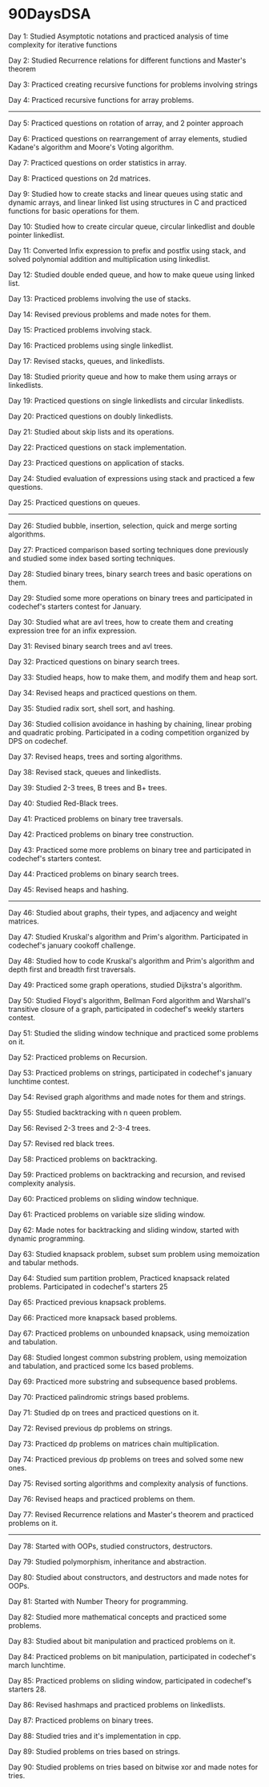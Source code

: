 # 90DaysDSA

Day 1: Studied Asymptotic notations and practiced analysis of time complexity for iterative functions 

Day 2: Studied Recurrence relations for different functions and Master's theorem

Day 3: Practiced creating recursive functions for problems involving strings 

Day 4: Practiced recursive functions for array problems.
_____

Day 5: Practiced questions on rotation of array, and 2 pointer approach

Day 6: Practiced questions on rearrangement of array elements, studied Kadane's algorithm and Moore's Voting algorithm.

Day 7: Practiced questions on order statistics in array.

Day 8: Practiced questions on 2d matrices.

Day 9: Studied how to create stacks and linear queues using static and dynamic arrays, and linear linked list using structures in C and practiced functions for basic operations for them.

Day 10: Studied how to create circular queue, circular linkedlist and double pointer linkedlist.

Day 11: Converted Infix expression to prefix and postfix using stack, and solved polynomial addition and multiplication using linkedlist.

Day 12: Studied double ended queue, and how to make queue using linked list.

Day 13: Practiced problems involving the use of stacks.

Day 14: Revised previous problems and made notes for them.

Day 15: Practiced problems involving stack.

Day 16: Practiced problems using single linkedlist.

Day 17: Revised stacks, queues, and linkedlists.

Day 18: Studied priority queue and how to make them using arrays or linkedlists.

Day 19: Practiced questions on single linkedlists and circular linkedlists. 

Day 20: Practiced questions on doubly linkedlists.

Day 21: Studied about skip lists and its operations.

Day 22: Practiced questions on stack implementation.

Day 23: Practiced questions on application of stacks.

Day 24: Studied evaluation of expressions using stack and practiced a few questions.

Day 25: Practiced questions on queues.
______

Day 26: Studied bubble, insertion, selection, quick and merge sorting algorithms.

Day 27: Practiced comparison based sorting techniques done previously and studied some index based sorting techniques.

Day 28: Studied binary trees, binary search trees and basic operations on them. 

Day 29: Studied some more operations on binary trees and participated in codechef's starters contest for January.

Day 30: Studied what are avl trees, how to create them and creating expression tree for an infix expression.

Day 31: Revised binary search trees and avl trees.

Day 32: Practiced questions on binary search trees.

Day 33: Studied heaps, how to make them, and modify them and heap sort.

Day 34: Revised heaps and practiced questions on them.

Day 35: Studied radix sort, shell sort, and hashing.

Day 36: Studied collision avoidance in hashing by chaining, linear probing and quadratic probing. Participated in a coding competition organized by DPS on codechef.

Day 37: Revised heaps, trees and sorting algorithms.

Day 38: Revised stack, queues and linkedlists.

Day 39: Studied 2-3 trees, B trees and B+ trees.

Day 40: Studied Red-Black trees.

Day 41: Practiced problems on binary tree traversals.

Day 42: Practiced problems on binary tree construction.

Day 43: Practiced some more problems on binary tree and participated in codechef's starters contest.

Day 44: Practiced problems on binary search trees. 

Day 45: Revised heaps and hashing.
______

Day 46: Studied about graphs, their types, and adjacency and weight matrices.

Day 47: Studied Kruskal's algorithm and Prim's algorithm. Participated in codechef's january cookoff challenge.

Day 48: Studied how to code Kruskal's algorithm and Prim's algorithm and depth first and breadth first traversals.

Day 49: Practiced some graph operations, studied Dijkstra's algorithm.

Day 50: Studied Floyd's algorithm, Bellman Ford algorithm and Warshall's transitive closure of a graph, participated in codechef's weekly starters contest. 

Day 51: Studied the sliding window technique and practiced some problems on it.

Day 52: Practiced problems on Recursion. 

Day 53: Practiced problems on strings, participated in codechef's january lunchtime contest. 

Day 54: Revised graph algorithms and made notes for them and strings.

Day 55: Studied backtracking with n queen problem.

Day 56: Revised 2-3 trees and 2-3-4 trees.

Day 57: Revised red black trees.

Day 58: Practiced problems on backtracking.

Day 59: Practiced problems on backtracking and recursion, and revised complexity analysis.

Day 60: Practiced problems on sliding window technique.

Day 61: Practiced problems on variable size sliding window.

Day 62: Made notes for backtracking and sliding window, started with dynamic programming.

Day 63: Studied knapsack problem, subset sum problem using memoization and tabular methods. 

Day 64: Studied sum partition problem, Practiced knapsack related problems. Participated in codechef's starters 25

Day 65: Practiced previous knapsack problems. 

Day 66: Practiced more knapsack based problems. 

Day 67: Practiced problems on unbounded knapsack, using memoization and tabulation. 

Day 68: Studied longest common substring problem, using memoization and tabulation, and practiced some lcs based problems. 

Day 69: Practiced more substring and subsequence based problems.

Day 70: Practiced palindromic strings based problems.

Day 71: Studied dp on trees and practiced questions on it.

Day 72: Revised previous dp problems on strings.

Day 73: Practiced dp problems on matrices chain multiplication.

Day 74: Practiced previous dp problems on trees and solved some new ones.

Day 75: Revised sorting algorithms and complexity analysis of functions. 

Day 76: Revised heaps and practiced problems on them.

Day 77: Revised Recurrence relations and Master's theorem and practiced problems on it.
______

Day 78: Started with OOPs, studied constructors, destructors.

Day 79: Studied polymorphism, inheritance and abstraction. 

Day 80: Studied about constructors, and destructors and made notes for OOPs.

Day 81: Started with Number Theory for programming. 

Day 82: Studied more mathematical concepts and practiced some problems. 

Day 83: Studied about bit manipulation and practiced problems on it.

Day 84: Practiced problems on bit manipulation, participated in codechef's march lunchtime.

Day 85: Practiced problems on sliding window, participated in codechef's starters 28.

Day 86: Revised hashmaps and practiced problems on linkedlists. 

Day 87: Practiced problems on binary trees.

Day 88: Studied tries and it's implementation in cpp.

Day 89: Studied problems on tries based on strings.

Day 90: Studied problems on tries based on bitwise xor and made notes for tries.
